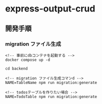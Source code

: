 # express-output-crud

## 開発手順

### migration ファイル生成

```
<!-- 事前にdbコンテナを起動する -->
docker compose up -d

cd backend

<!-- migration ファイル生成コマンd -->
NAME=TableName npm run migration:generate

<!-- todosテーブルを作りたい場合 -->
NAME=TodoTable npm run migration:generate

```
